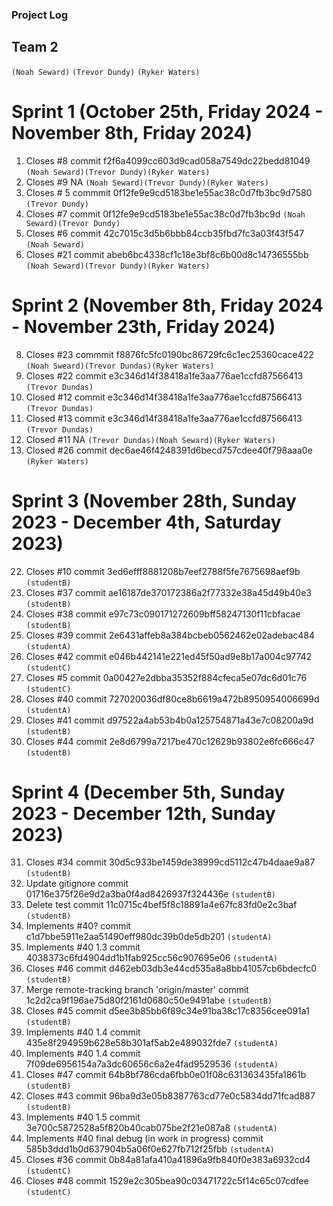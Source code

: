 ### Project Log
## Team 2

`(Noah Seward)`
`(Trevor Dundy)`
`(Ryker Waters)`


# Sprint 1 (October 25th, Friday 2024 - November 8th, Friday 2024)
1. Closes #8 commit f2f6a4099cc603d9cad058a7549dc22bedd81049 `(Noah Seward)(Trevor Dundy)(Ryker Waters)`
2. Closes #9 NA `(Noah Seward)(Trevor Dundy)(Ryker Waters)`
3. Closes # 5 commmit 0f12fe9e9cd5183be1e55ac38c0d7fb3bc9d7580 `(Trevor Dundy)`
4. Closes #7 commit 0f12fe9e9cd5183be1e55ac38c0d7fb3bc9d `(Noah Seward)(Trevor Dundy)`
5. Closes #6 commit 42c7015c3d5b6bbb84ccb35fbd7fc3a03f43f547 `(Noah Seward)`
6. Closes #21 commit abeb6bc4338cf1c18e3bf8c6b00d8c14736555bb `(Noah Seward)(Trevor Dundy)(Ryker Waters)`



# Sprint 2 (November 8th, Friday 2024 - November 23th, Friday 2024)
8. Closes #23 commmit f8876fc5fc0190bc86729fc6c1ec25360cace422 `(Noah Sweard)(Trevor Dundas)(Ryker Waters)`
9. Closes #22 commit e3c346d14f38418a1fe3aa776ae1ccfd87566413 `(Trevor Dundas)`
10. Closed #12 commit e3c346d14f38418a1fe3aa776ae1ccfd87566413 `(Trevor Dundas)`
11. Closed #13 commit e3c346d14f38418a1fe3aa776ae1ccfd87566413 `(Trevor Dundas)`
12. Closed #11 NA `(Trevor Dundas)(Noah Seward)(Ryker Waters)`
13. Closed #26 commit dec6ae46f4248391d6becd757cdee40f798aaa0e `(Ryker Waters)`



# Sprint 3 (November 28th, Sunday 2023 - December 4th, Saturday 2023)
22. Closes #10 commit 3ed6efff8881208b7eef2788f5fe7675698aef9b `(studentB)`
23. Closes #37 commit ae16187de370172386a2f77332e38a45d49b40e3 `(studentB)`
24. Closes #38 commit e97c73c090171272609bff58247130f11cbfacae `(studentB)`
25. Closes #39 commit 2e6431affeb8a384bcbeb0562462e02adebac484 `(studentA)`
26. Closes #42 commit e046b442141e221ed45f50ad9e8b17a004c97742 `(studentC)`
27. Closes #5 commit 0a00427e2dbba35352f884cfeca5e07dc6d01c76 `(studentC)`
28. Closes #40 commit 727020036df80ce8b6619a472b8950954006699d `(studentA)`
29. Closes #41 commit d97522a4ab53b4b0a125754871a43e7c08200a9d `(studentB)`
30. Closes #44 commit 2e8d6799a7217be470c12629b93802e6fc666c47 `(studentB)`
# Sprint 4 (December 5th, Sunday 2023 - December 12th, Sunday 2023)
31. Closes #34 commit 30d5c933be1459de38999cd5112c47b4daae9a87 `(studentB)`
32. Update gitignore commit 01716e375f26e9d2a3ba0f4ad8426937f324436e `(studentB)`
33. Delete test commit 11c0715c4bef5f8c18891a4e67fc83fd0e2c3baf `(studentB)`
34. Implements #40? commit c1d7bbe5911e2aa51490eff980dc39b0de5db201 `(studentA)`
35. Implements #40 1.3 commit 4038373c6fd4904dd1b1fab925cc56c907695e06 `(studentA)`
36. Closes #46 commit d462eb03db3e44cd535a8a8bb41057cb6bdecfc0 `(studentB)`
37. Merge remote-tracking branch 'origin/master' commit 1c2d2ca9f196ae75d80f2161d0680c50e9491abe `(studentB)`
38. Closes #45 commit d5ee3b85bb6f89c34e91ba38c17c8356cee091a1 `(studentB)`
39. Implements #40 1.4 commit 435e8f294959b628e58b301af5ab2e489032fde7 `(studentA)`
40. Implements #40 1.4 commit 7f09de6956154a7a3dc60656c6a2e4fad9529536 `(studentA)`
41. Closes #47 commit 64b8bf786cda6fbb0e01f08c631363435fa1861b `(studentB)`
42. Closes #43 commit 96ba9d3e05b8387763cd77e0c5834dd71fcad887 `(studentB)`
43. Implements #40 1.5 commit 3e700c5872528a5f820b40cab075be2f21e087a8 `(studentA)`
44. Implements #40 final debug (in work in progress) commit 585b3ddd1b0d637904b5a06f0e627fb712f25fbb `(studentA)`
45. Closes #36 commit 0b84a81afa410a41896a9fb840f0e383a6932cd4 `(studentC)`
46. Closes #48 commit 1529e2c305bea90c03471722c5f14c65c07cdfee `(studentC)`





